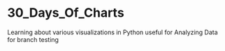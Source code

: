 # 30_Days_Of_Charts
Learning about various visualizations in Python useful for Analyzing Data for branch testing
